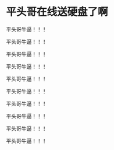 # 平头哥在线送硬盘了啊


平头哥牛逼！！！

平头哥牛逼！！！

平头哥牛逼！！！

平头哥牛逼！！！

平头哥牛逼！！！

平头哥牛逼！！！

平头哥牛逼！！！

平头哥牛逼！！！

平头哥牛逼！！！

平头哥牛逼！！！
